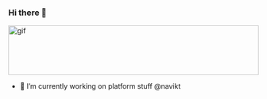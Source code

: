 ### Hi there 👋
<img src="https://media1.tenor.com/images/7f7f2882899755a705a2953b6fcfc263/tenor.gif?itemid=5662740" alt="gif" width="100%" height="100">

- 🔭 I’m currently working on platform stuff @navikt



<!--
**sonhal/sonhal** is a ✨ _special_ ✨ repository because its `README.md` (this file) appears on your GitHub profile.



Here are some ideas to get you started:

